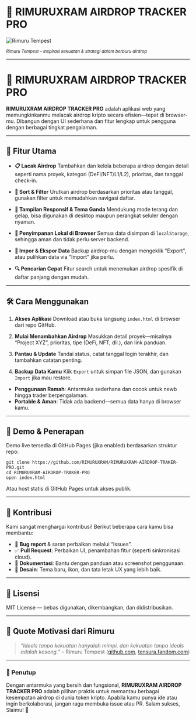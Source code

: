 # 📡 RIMURUXRAM AIRDROP TRACKER PRO

![Rimuru Tempest]([https://i.pinimg.com/736x/99/90/d5/9990d5e37eafc2f76fcb5d5e5f20e5a2.jpg](https://i.pinimg.com/736x/15/74/2f/15742f11b19849a8a389fabc94457981.jpg))

<sub>*Rimuru Tempest – inspirasi kekuatan & strategi dalam berburu airdrop*</sub>

---

# 📡 RIMURUXRAM AIRDROP TRACKER PRO

**RIMURUXRAM AIRDROP TRACKER PRO** adalah aplikasi web yang memungkinkanmu melacak airdrop kripto secara efisien—tepat di browser-mu. Dibangun dengan UI sederhana dan fitur lengkap untuk pengguna dengan berbagai tingkat pengalaman.

---

## 🚀 Fitur Utama

* **📋 Lacak Airdrop**
  Tambahkan dan kelola beberapa airdrop dengan detail seperti nama proyek, kategori (DeFi/NFT/L1/L2), prioritas, dan tanggal check-in.

* **🔄 Sort & Filter**
  Urutkan airdrop berdasarkan prioritas atau tanggal, gunakan filter untuk memudahkan navigasi daftar.

* **🎨 Tampilan Responsif & Tema Ganda**
  Mendukung mode terang dan gelap, bisa digunakan di desktop maupun perangkat seluler dengan nyaman.

* **💾 Penyimpanan Lokal di Browser**
  Semua data disimpan di `localStorage`, sehingga aman dan tidak perlu server backend.

* **📁 Impor & Ekspor Data**
  Backup airdrop-mu dengan mengeklik "Export", atau pulihkan data via "Import" jika perlu.

* **🔍 Pencarian Cepat**
  Fitur search untuk menemukan airdrop spesifik di daftar panjang dengan mudah.

---

## 🛠️ Cara Menggunakan

1. **Akses Aplikasi**
   Download atau buka langsung `index.html` di browser dari repo GitHub.

2. **Mulai Menambahkan Airdrop**
   Masukkan detail proyek—misalnya “Project XYZ”, prioritas, tipe (DeFi, NFT, dll.), dan link panduan.

3. **Pantau & Update**
   Tandai status, catat tanggal login terakhir, dan tambahkan catatan penting.

4. **Backup Data Kamu**
   Klik `Export` untuk simpan file JSON, dan gunakan `Import` jika mau restore.

* **Penggunaan Ramah**: Antarmuka sederhana dan cocok untuk newb hingga trader berpengalaman.
* **Portable & Aman**: Tidak ada backend—semua data hanya di browser kamu.

---

## 🧭 Demo & Penerapan

Demo live tersedia di GitHub Pages (jika enabled) berdasarkan struktur repo:

```
git clone https://github.com/RIMURUXRAM/RIMURUXRAM-AIRDROP-TRAKER-PRO.git
cd RIMURUXRAM-AIRDROP-TRAKER-PRO
open index.html
```

Atau host statis di GitHub Pages untuk akses publik.

---

## 🤝 Kontribusi

Kami sangat menghargai kontribusi! Berikut beberapa cara kamu bisa membantu:

* 🚧 **Bug report** & saran perbaikan melalui “Issues”.
* ✅ **Pull Request**: Perbaikan UI, penambahan fitur (seperti sinkronisasi cloud).
* 🔧 **Dokumentasi**: Bantu dengan panduan atau screenshot penggunaan.
* 🎨 **Desain**: Tema baru, ikon, dan tata letak UX yang lebih baik.

---

## 📄 Lisensi

MIT License — bebas digunakan, dikembangkan, dan didistribusikan.

---

## 💬 Quote Motivasi dari Rimuru

> *“Ideals tanpa kekuatan hanyalah mimpi, dan kekuatan tanpa ideals adalah kosong.”*
> – Rimuru Tempest ([github.com][1], [tensura.fandom.com][2])

---

### 🏁 Penutup

Dengan antarmuka yang bersih dan fungsional, **RIMURUXRAM AIRDROP TRACKER PRO** adalah pilihan praktis untuk memantau berbagai kesempatan airdrop di dunia token kripto. Apabila kamu punya ide atau ingin berkolaborasi, jangan ragu membuka issue atau PR. Salam sukses, Slaimu! 🎉

[1]: https://github.com/MrTimonM/Airdrop-Tracker?utm_source=chatgpt.com "GitHub - MrTimonM/Airdrop-Tracker: Track your airdrop locally or host it in free websites"
[2]: https://tensura.fandom.com/wiki/Rimuru_Tempest?utm_source=chatgpt.com "tensura.fandom.com/wiki/..."
